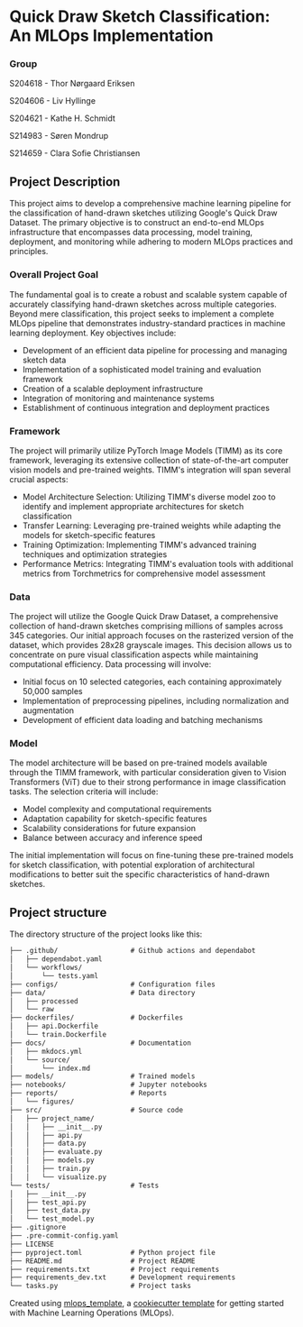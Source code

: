 # Quick Draw Sketch Classification: An MLOps Implementation
### Group
S204618 - Thor Nørgaard Eriksen

S204606 - Liv Hyllinge

S204621 - Kathe H. Schmidt 

S214983 - Søren Mondrup

S214659 - Clara Sofie Christiansen

## Project Description
This project aims to develop a comprehensive machine learning pipeline for the classification of hand-drawn sketches utilizing Google's Quick Draw Dataset. The primary objective is to construct an end-to-end MLOps infrastructure that encompasses data processing, model training, deployment, and monitoring while adhering to modern MLOps practices and principles.

### Overall Project Goal
The fundamental goal is to create a robust and scalable system capable of accurately classifying hand-drawn sketches across multiple categories. Beyond mere classification, this project seeks to implement a complete MLOps pipeline that demonstrates industry-standard practices in machine learning deployment. Key objectives include:

* Development of an efficient data pipeline for processing and managing sketch data
* Implementation of a sophisticated model training and evaluation framework
* Creation of a scalable deployment infrastructure
* Integration of monitoring and maintenance systems
* Establishment of continuous integration and deployment practices


### Framework
The project will primarily utilize PyTorch Image Models (TIMM) as its core framework, leveraging its extensive collection of state-of-the-art computer vision models and pre-trained weights. TIMM's integration will span several crucial aspects:

* Model Architecture Selection: Utilizing TIMM's diverse model zoo to identify and implement appropriate architectures for sketch classification
* Transfer Learning: Leveraging pre-trained weights while adapting the models for sketch-specific features
* Training Optimization: Implementing TIMM's advanced training techniques and optimization strategies
* Performance Metrics: Integrating TIMM's evaluation tools with additional metrics from Torchmetrics for comprehensive model assessment

### Data
The project will utilize the Google Quick Draw Dataset, a comprehensive collection of hand-drawn sketches comprising millions of samples across 345 categories. Our initial approach focuses on the rasterized version of the dataset, which provides 28x28 grayscale images. This decision allows us to concentrate on pure visual classification aspects while maintaining computational efficiency.
Data processing will involve:

* Initial focus on 10 selected categories, each containing approximately 50,000 samples
* Implementation of preprocessing pipelines, including normalization and augmentation
* Development of efficient data loading and batching mechanisms


### Model
The model architecture will be based on pre-trained models available through the TIMM framework, with particular consideration given to Vision Transformers (ViT) due to their strong performance in image classification tasks. The selection criteria will include:

* Model complexity and computational requirements
* Adaptation capability for sketch-specific features
* Scalability considerations for future expansion
* Balance between accuracy and inference speed

The initial implementation will focus on fine-tuning these pre-trained models for sketch classification, with potential exploration of architectural modifications to better suit the specific characteristics of hand-drawn sketches.


















## Project structure

The directory structure of the project looks like this:
```txt
├── .github/                  # Github actions and dependabot
│   ├── dependabot.yaml
│   └── workflows/
│       └── tests.yaml
├── configs/                  # Configuration files
├── data/                     # Data directory
│   ├── processed
│   └── raw
├── dockerfiles/              # Dockerfiles
│   ├── api.Dockerfile
│   └── train.Dockerfile
├── docs/                     # Documentation
│   ├── mkdocs.yml
│   └── source/
│       └── index.md
├── models/                   # Trained models
├── notebooks/                # Jupyter notebooks
├── reports/                  # Reports
│   └── figures/
├── src/                      # Source code
│   ├── project_name/
│   │   ├── __init__.py
│   │   ├── api.py
│   │   ├── data.py
│   │   ├── evaluate.py
│   │   ├── models.py
│   │   ├── train.py
│   │   └── visualize.py
└── tests/                    # Tests
│   ├── __init__.py
│   ├── test_api.py
│   ├── test_data.py
│   └── test_model.py
├── .gitignore
├── .pre-commit-config.yaml
├── LICENSE
├── pyproject.toml            # Python project file
├── README.md                 # Project README
├── requirements.txt          # Project requirements
├── requirements_dev.txt      # Development requirements
└── tasks.py                  # Project tasks
```


Created using [mlops_template](https://github.com/SkafteNicki/mlops_template),
a [cookiecutter template](https://github.com/cookiecutter/cookiecutter) for getting
started with Machine Learning Operations (MLOps).
